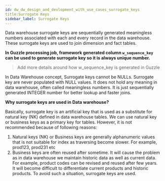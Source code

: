 ```yaml
---
id: dw_dw_design_and_devlopment_with_use_cases_surrogate_keys
title:Surrogate Keys
sidebar_label: Surrogate Keys
---
```


Data warehouse surrogate keys are sequentially generated meaningless numbers associated with each and every record in the data warehouse. These surrogate keys are used to join dimension and fact tables.

**In Guzzle processing job, framework generated column `w_sequence_key` can be used to generate surrogate key so it is always unique number.**

> Add more details around how w_sequence_key is generated in Guzzle

In Data Warehouse concept, Surrogate keys cannot be NULLs. Surrogate key are never populated with NULL values.
It does not hold any meaning in data warehouse, often called meaningless numbers. It is just sequentially generated INTEGER number for better lookup and faster joins.

**Why surrogate keys are used in Data warehouse?**

Basically, surrogate key is an artificial key that is used as a substitute for natural key (NK) defined in data warehouse tables. We can use natural key or business keys as a primary key for tables. However, it is not recommended because of following reasons:

1. Natural keys (NK) or Business keys are generally alphanumeric values that is not suitable for index as traversing become slower. For example, prod123, prod231 etc
1. Business keys are often reused after sometime. It will cause the problem as in data warehouse we maintain historic data as well as current data.
For example, product codes can be revised and reused after few years. It will become difficult to differentiate current products and historic products. To avoid such a situation, surrogate keys are used.